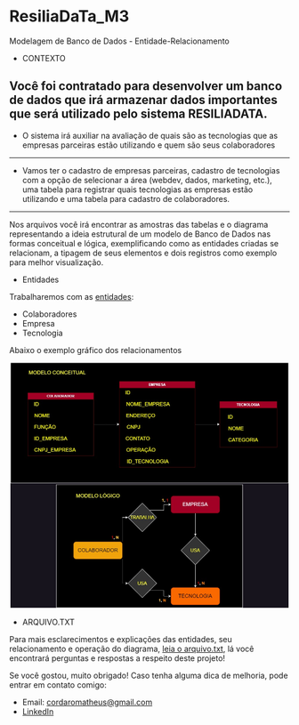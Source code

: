 # ResiliaDaTa_M3
Modelagem de Banco de Dados - Entidade-Relacionamento

* CONTEXTO 

Você foi contratado para desenvolver um banco de dados que irá armazenar dados
importantes que será utilizado pelo sistema RESILIADATA.
-----------------------------------------------------------------------------------------------
- O sistema irá auxiliar na avaliação de quais são as tecnologias que as empresas parceiras estão 
utilizando e quem são seus colaboradores
-----------------------------------------------------------------------------------------------
- Vamos ter o cadastro de empresas parceiras, cadastro de tecnologias com a opção de selecionar
a área (webdev, dados, marketing, etc.), uma tabela para registrar quais tecnologias as empresas
estão utilizando e uma tabela para cadastro de colaboradores.
-----------------------------------------------------------------------------------------------

Nos arquivos você irá encontrar as amostras das tabelas e o diagrama representando a ideia 
estrutural de um modelo de Banco de Dados nas formas conceitual e lógica, exemplificando como 
as entidades criadas se relacionam, a tipagem de seus elementos e dois registros como exemplo
para melhor visualização. 

* Entidades

Trabalharemos com as [entidades](https://github.com/mathuscm/ResiliaDaTa_M3/tree/main/imagens): 
- Colaboradores
- Empresa
- Tecnologia

Abaixo o exemplo gráfico dos relacionamentos

<div align="center"> 
  <img src="https://raw.githubusercontent.com/mathuscm/ResiliaDaTa_M3/df758598751c540e056d0dff61c9ecc0c3203bf5/imagens/resliadata_diagrama.jpg" width="500"/>
</div>

* ARQUIVO.TXT 

Para mais esclarecimentos e explicações das entidades, seu relacionamento e operação do diagrama, 
[leia o arquivo.txt](https://github.com/mathuscm/ResiliaDaTa_M3/blob/main/arquivo.txt/perguntas.txt), lá você encontrará perguntas e respostas a respeito deste projeto! 

Se você gostou, muito obrigado! Caso tenha alguma dica de melhoria, pode entrar em contato comigo:
* Email: cordaromatheus@gmail.com
* [LinkedIn](https://www.linkedin.com/in/mscordaro/)



